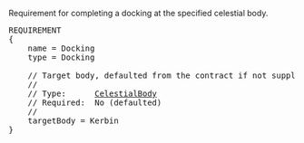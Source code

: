 Requirement for completing a docking at the specified celestial body.

<pre>
REQUIREMENT
{
    name = Docking
    type = Docking

    // Target body, defaulted from the contract if not supplied.
    //
    // Type:      <a href="CelestialBody-Type">CelestialBody</a>
    // Required:  No (defaulted)
    //
    targetBody = Kerbin
}
</pre>
